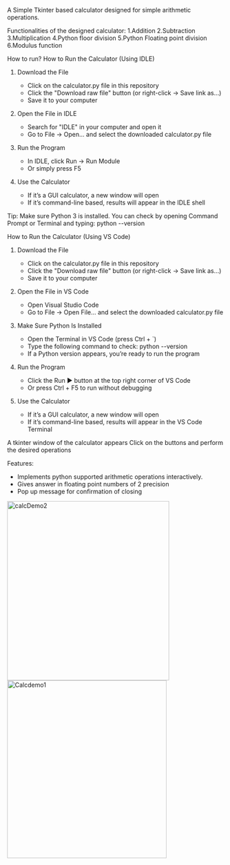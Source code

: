 A Simple Tkinter based calculator designed for simple arithmetic operations.

Functionalities of the designed calculator:
1.Addition
2.Subtraction
3.Multiplication
4.Python floor division
5.Python Floating point division
6.Modulus function

How to run?
 How to Run the Calculator (Using IDLE)

1. Download the File
   - Click on the calculator.py file in this repository
   - Click the "Download raw file" button (or right-click → Save link as...)
   - Save it to your computer

2. Open the File in IDLE
   - Search for "IDLE" in your computer and open it
   - Go to File → Open... and select the downloaded calculator.py file

3. Run the Program
   - In IDLE, click Run → Run Module
   - Or simply press F5

4. Use the Calculator
   - If it’s a GUI calculator, a new window will open
   - If it’s command-line based, results will appear in the IDLE shell

Tip: Make sure Python 3 is installed. You can check by opening Command Prompt or Terminal and typing:
python --version

 How to Run the Calculator (Using VS Code)

1. Download the File
   - Click on the calculator.py file in this repository
   - Click the "Download raw file" button (or right-click → Save link as...)
   - Save it to your computer

2. Open the File in VS Code
   - Open Visual Studio Code
   - Go to File → Open File... and select the downloaded calculator.py file

3. Make Sure Python Is Installed
   - Open the Terminal in VS Code (press Ctrl + `)
   - Type the following command to check:
     python --version
   - If a Python version appears, you’re ready to run the program

4. Run the Program
   - Click the Run ▶️ button at the top right corner of VS Code
   - Or press Ctrl + F5 to run without debugging

5. Use the Calculator
   - If it’s a GUI calculator, a new window will open
   - If it’s command-line based, results will appear in the VS Code Terminal


A tkinter window of the calculator appears
Click on the buttons and perform the desired operations

Features:
* Implements python supported arithmetic operations interactively.
* Gives answer in floating point numbers of 2 precision
* Pop up message for confirmation of closing

<img width="376" height="415" alt="calcDemo2" src="https://github.com/user-attachments/assets/ff9e6667-6aa6-4535-b280-6bb4b9dc7d53" />
<img width="370" height="412" alt="Calcdemo1" src="https://github.com/user-attachments/assets/caa5999e-8618-48c8-a58d-f01d77d45940" />
